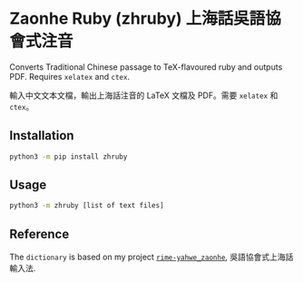 # Zaonhe Ruby (zhruby) 上海話吳語協會式注音

Converts Traditional Chinese passage to TeX-flavoured ruby and outputs PDF. Requires `xelatex` and `ctex`.

輸入中文文本文檔，輸出上海話注音的 LaTeX 文檔及 PDF。需要 `xelatex` 和 `ctex`。

## Installation

```bash
python3 -m pip install zhruby
```

## Usage

```bash
python3 -m zhruby [list of text files]
```

## Reference

The `dictionary` is based on my project [`rime-yahwe_zaonhe`](https://github.com/edward-martyr/rime-yahwe_zaonhe), 吳語協會式上海話輸入法.
